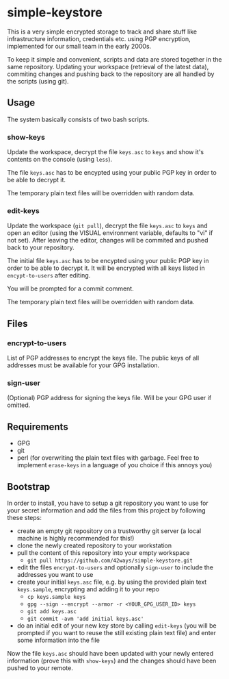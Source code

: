 # simple-keystore

This is a very simple encrypted storage to track and share stuff like infrastructure information, credentials etc. using PGP encryption, implemented for our small team in the early 2000s.

To keep it simple and convenient, scripts and data are stored together in the same repository. Updating your workspace (retrieval of the latest data), commiting changes and pushing back to the repository are all handled by the scripts (using git).


## Usage

The system basically consists of two bash scripts.

### show-keys

Update the workspace, decrypt the file `keys.asc` to `keys` and show it's contents on the console (using `less`).

The file `keys.asc` has to be encypted using your public PGP key in order to be able to decrypt it.

The temporary plain text files will be overridden with random data.

### edit-keys

Update the workspace (`git pull`), decrypt the file `keys.asc` to `keys` and open an editor (using the VISUAL environment variable, defaults to "vi" if not set). After leaving the editor, changes will be commited and pushed back to your repository.

The initial file `keys.asc` has to be encypted using your public PGP key in order to be able to decrypt it. It will be encrypted with all keys listed in `encypt-to-users` after editing.

You will be prompted for a commit comment.

The temporary plain text files will be overridden with random data.

## Files

### encrypt-to-users

List of PGP addresses to encrypt the keys file. The public keys of all addresses must be available for your GPG installation.

### sign-user

(Optional) PGP address for signing the keys file. Will be your GPG user if omitted.

## Requirements

* GPG
* git
* perl (for overwriting the plain text files with garbage. Feel free to implement `erase-keys` in a language of you choice if this annoys you)

## Bootstrap

In order to install, you have to setup a git repository you want to use for your secret information and add the files from this project by following these steps:

* create an empty git repository on a trustworthy git server (a local machine is highly recommended for this!)
* clone the newly created repository to your workstation
* pull the content of this repository into your empty workspace
  * `git pull https://github.com/42ways/simple-keystore.git`
* edit the files `encrypt-to-users` and optionally `sign-user` to include the addresses you want to use
* create your initial `keys.asc` file, e.g. by using the provided plain text `keys.sample`, encrypting and adding it to your repo
  * `cp keys.sample keys`
  * `gpg --sign --encrypt --armor -r <YOUR_GPG_USER_ID> keys`
  * `git add keys.asc`
  * `git commit -avm 'add initial keys.asc'`
* do an initial edit of your new key store by calling `edit-keys` (you will be prompted if you want to reuse the still existing plain text file) and enter some information into the file

Now the file `keys.asc` should have been updated with your newly entered information (prove this with `show-keys`) and the changes should have been pushed to your remote.

